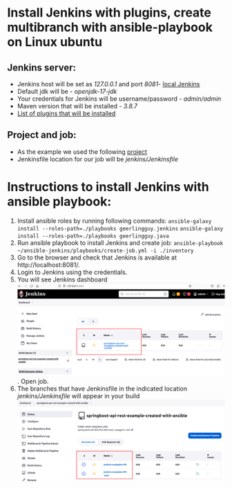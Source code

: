 # Install Jenkins with plugins, create multibranch with ansible-playbook on Linux ubuntu
## Jenkins server:
*   Jenkins host will be set as _127.0.0.1_ and port _8081_- [local Jenkins](http://127.0.0.1:8081)
*   Default jdk will be - _openjdk-17-jdk_
*   Your credentials for Jenkins will be username/password -  _admin/admin_
*   Maven version that will be installed - _3.8.7_
*   [List of plugins that will be installed](ListofJenkinsPluginsToBeInstalled.md)
## Project and job:
*  As the example we used the following [project](https://github.com/Alliedium/springboot-api-rest-example)
*  Jenkinsfile location for our job will be _jenkins/Jenkinsfile_

# Instructions to install Jenkins with ansible playbook:
1. Install ansible roles  by running following commands:
    `ansible-galaxy install --roles-path=./playbooks geerlingguy.jenkins`
    `ansible-galaxy install --roles-path=./playbooks geerlingguy.java`
2. Run ansible playbook to install Jenkins and create job:
    `ansible-playbook ~/ansible-jenkins/playbooks/create-job.yml -i ./inventory`
3. Go to the browser and check that Jenkins is available at http://localhost:8081/.
4. Login to Jenkins using the credentials.
5. You will see Jenkins dashboard ![jenkins_dashboard.png](./images/01jenkins_dashboard.png). Open job.
6. The branches that have Jenkinsfile in the indicated location _jenkins/Jenkinsfile_ will appear in your build ![jenkins_multibranch_pipeline.png](./images/02jenkins_mpipeline.png)